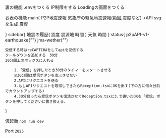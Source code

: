 裏の機能
.envをつくる
IP制限をする
Loadingの画面をつくる

お表の機能
main{
    P2P地震速報
    気象庁の緊急地震速報(範囲,震度など)→API
    svgを生成
    震度

}
sidebar{
    地震の履歴(
        震度
        震源地
        時間
    )
    天気
    時間
}
status{
        p2pAPI-v1-earthquake{""}
        jma-wether("")
    
    受信する時はreCAPTCHAをしてapiを受信する
    クールダウンを追加する　30分
    30分間上のボックスに入れる

        1.「受信」を押したとき30分のタイマーをスタートさせる
        ※30分間は受信ボタンを表示させない
        2.APIにリクエストを送る
        3.もしAPIリクエストを取得しできたらReception.tsxにOKを出す(下の方に何々分前でカウントアップする)
        4.30分経ったら受信ボタンを復活させてReception.tsxに3.で書いたOKを「受信」ボタンを押してくださいに書き換える。
        
}

仮起動
```npm run dev```

Port ```2025```